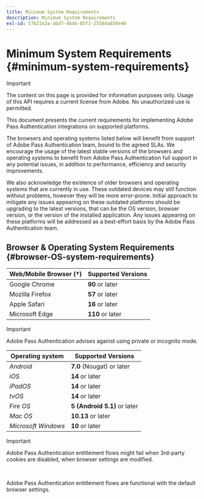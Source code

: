 ```yaml
---
title: Minimum System Requirements
description: Minimum System Requirements
exl-id: 57b21e2a-abd7-4b4b-85f1-25584a850e40
---
```

# Minimum System Requirements {#minimum-system-requirements}

>[!IMPORTANT]
>
>The content on this page is provided for information purposes only. Usage of this API requires a current license from Adobe. No unauthorized use is permitted.

This document presents the current requirements for implementing Adobe Pass Authentication integrations on supported platforms. 

The browsers and operating systems listed below will benefit from support of Adobe Pass Authentication team, bound to the agreed SLAs. We encourage the usage of the latest stable versions of the browsers and operating systems to benefit from Adobe Pass Authentication full support in any potential issues, in addition to performance, efficiency and security improvements.

We also acknowledge the existence of older browsers and operating systems that are currently in use. These outdated devices may still function without problems, however they will be more error-prone. Initial approach to mitigate any issues appearing on these outdated platforms should be upgrading to the latest versions, that can be the OS version, browser version, or the version of the installed application. Any issues appearing on these platforms will be addressed as a best-effort basis by the Adobe Pass Authentication team.

## Browser & Operating System Requirements {#browser-OS-system-requirements}

| Web/Mobile Browser (&#8224;) | Supported Versions |
|------------------------------|--------------------|
| Google Chrome                | **90** or later    |
| Mozilla Firefox              | **57** or later    |
| Apple Safari                 | **16** or later    |
| Microsoft Edge               | **110** or later   |

>[!IMPORTANT]
> 
> Adobe Pass Authentication advises against using private or incognito mode.

| Operating system    | Supported Versions           |
|---------------------|------------------------------|
| *Android*           | **7.0** (Nougat) or later    |
| *iOS*               | **14** or later              |
| *iPadOS*            | **14** or later              |
| *tvOS*              | **14** or later              |
| *Fire OS*           | **5 (Android 5.1)** or later |
| *Mac OS*            | **10.13** or later           |
| *Microsoft Windows* | **10** or later              |

>[!IMPORTANT] 
>
> Adobe Pass Authentication entitlement flows might fail when 3rd-party cookies are disabled, when browser settings are modified.
> 
> <br/>
> 
> Adobe Pass Authentication entitlement flows are functional with the default browser settings.

